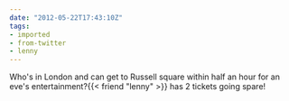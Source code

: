 ```yaml
---
date: "2012-05-22T17:43:10Z"
tags:
- imported
- from-twitter
- lenny
---
```

Who's in London and can get to Russell square within half an hour for an eve's entertainment?{{< friend "lenny" >}} has 2 tickets going spare\!
